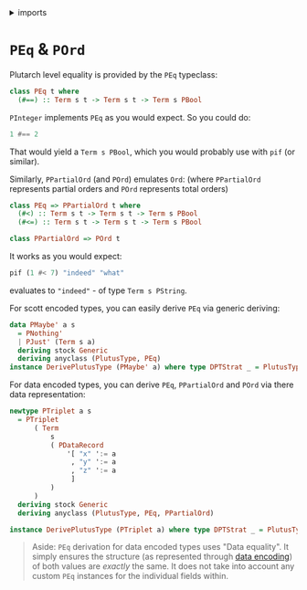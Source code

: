 <details>
<summary> imports </summary>
<p>

```haskell
module Plutarch.Docs.PEqAndPOrd (PMaybe'(..)) where

import Plutarch.Prelude
```

</p>
</details>

# `PEq` & `POrd`

Plutarch level equality is provided by the `PEq` typeclass:

```hs
class PEq t where
  (#==) :: Term s t -> Term s t -> Term s PBool
```

`PInteger` implements `PEq` as you would expect. So you could do:

```hs
1 #== 2
```
That would yield a `Term s PBool`, which you would probably use with `pif` (or similar).

Similarly, `PPartialOrd` (and `POrd`) emulates `Ord`: (where `PPartialOrd` represents partial orders
and `POrd` represents total orders)

```hs
class PEq => PPartialOrd t where
  (#<) :: Term s t -> Term s t -> Term s PBool
  (#<=) :: Term s t -> Term s t -> Term s PBool

class PPartialOrd => POrd t
```

It works as you would expect:

```hs
pif (1 #< 7) "indeed" "what"
```

evaluates to `"indeed"` - of type `Term s PString`.

For scott encoded types, you can easily derive `PEq` via generic deriving:

```haskell
data PMaybe' a s
  = PNothing'
  | PJust' (Term s a)
  deriving stock Generic
  deriving anyclass (PlutusType, PEq)
instance DerivePlutusType (PMaybe' a) where type DPTStrat _ = PlutusTypeScott
```

For data encoded types, you can derive `PEq`, `PPartialOrd` and `POrd` via there data representation:

```haskell
newtype PTriplet a s
  = PTriplet
      ( Term
          s
          ( PDataRecord
              '[ "x" ':= a
               , "y" ':= a
               , "z" ':= a
               ]
          )
      )
  deriving stock Generic
  deriving anyclass (PlutusType, PEq, PPartialOrd)

instance DerivePlutusType (PTriplet a) where type DPTStrat _ = PlutusTypeData
```

> Aside: `PEq` derivation for data encoded types uses "Data equality". It simply ensures the structure (as represented through [data encoding](../Concepts/DataAndScottEncoding.md#data-encoding)) of both values are _exactly_ the same. It does not take into account any custom `PEq` instances for the individual fields within.
